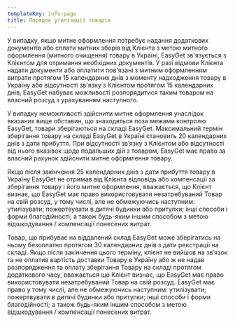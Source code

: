 ```yaml
---
templateKey: info-page
title: Порядок утилізації товарів
---
```

У випадку, якщо митне оформлення потребує надання додаткових документів або сплати митних зборів від Клієнта з метою митного оформлення (митного очищення) товару в Україні, EasyGet зв'язується з Клієнтом для отримання необхідних документів. У разі відмови Клієнта надати документи або оплатити пов'язані з митним оформленням витрати протягом 15 календарних днів з моменту надходження товару в Україну або відсутності зв'язку з Клієнтом протягом 15 календарних днів, EasyGet набуває можливості розпорядитися таким товаром на власний розсуд з урахуванням наступного.

У випадку неможливості здійснити митне оформлення унаслідок вказаних вище обставин, що знаходяться поза межами контролю EasyGet, товари зберігаються на складі EasyGet. Максимальний термін зберігання товару на складі EasyGet в Україні становить 20 календарних днів з дати прибуття. При відсутності зв’язку з Клієнтом або відсутності від нього вказівок щодо подальших дій з товаром, EasyGet має право за власний рахунок здійснити митне оформлення товару.

Якщо після закінчення 25 календарних днів з дати прибуття товару в Україну EasyGet не отримав від Клієнта відповідь або компенсації за зберігання товару і його митне оформлення, вважається, що Клієнт визнає, що EasyGet має право використовувати незатребуваний Товар на свій розсуд, у тому числі, але не обмежуючись наступним: утилізувати; пожертвувати в дитячі будинки або притулки; інші способи і форми благодійності; а також будь-яким іншим способом з метою відшкодування / компенсації понесених витрат.

Товар, що прибуває на віддалений склад EasyGet може зберігатись на ньому безоплатно протягом 30 календарних днів з дати реєстрації на складі. Якщо після закінчення цього терміну, клієнт не вийшов на зв’язок та не оплатив вартість доставки Товару в Україну або ж не надав розпорядження та оплату зберігання Товару на складі протягом додаткового часу, вважається що Клієнт визнає, що EasyGet має право використовувати незатребуваний Товар на свій розсуд. EasyGet має право у тому числі, але не обмежуючись наступним: утилізувати; пожертвувати в дитячі будинки або притулки; інші способи і форми благодійності; а також будь-яким іншим способом з метою відшкодування / компенсації понесених витрат.